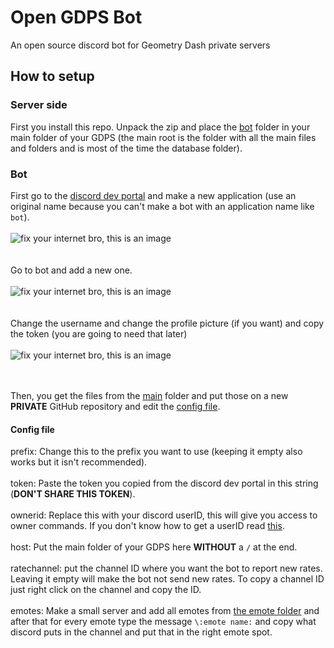# Open GDPS Bot
An open source discord bot for Geometry Dash private servers

## How to setup

### Server side
First you install this repo. Unpack the zip and place the [bot](bot/) folder in your main folder of your GDPS (the main root is the folder with all the main files and folders and is most of the time the database folder).

### Bot
First go to the [discord dev portal](https://discordapp.com/developers/applications/) and make a new application (use an original name because you can't make a bot with an application name like `bot`).
<br><br>
![fix your internet bro, this is an image](https://smjs.eu/dibot/img1.png)
<br><br><br>
Go to bot and add a new one.
<br><br>
![fix your internet bro, this is an image](https://smjs.eu/dibot/img2.png)
<br><br><br>
Change the username and change the profile picture (if you want) and copy the token (you are going to need that later)
<br><br>
![fix your internet bro, this is an image](https://smjs.eu/dibot/img3.png)
<br><br><br>

Then, you get the files from the [main](main/) folder and put those on a new **PRIVATE** GitHub repository and edit the [config file](main/config.json).

#### Config file
prefix: Change this to the prefix you want to use (keeping it empty also works but it isn't recommended).<br><br>
token: Paste the token you copied from the discord dev portal in this string (**DON'T SHARE THIS TOKEN**).<br><br>
ownerid: Replace this with your discord userID, this will give you access to owner commands. If you don't know how to get a userID read [this](https://support.discordapp.com/hc/nl/articles/360000291932).<br><br>
host: Put the main folder of your GDPS here **WITHOUT** a `/` at the end.<br><br>
ratechannel: put the channel ID where you want the bot to report new rates. Leaving it empty will make the bot not send new rates. To copy a channel ID just right click on the channel and copy the ID.<br><br>
emotes: Make a small server and add all emotes from [the emote folder](emotes/) and after that for every emote type the message `\:emote name:` and copy what discord puts in the channel and put that in the right emote spot.

